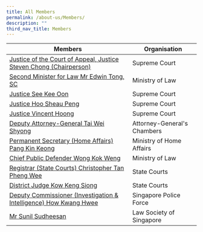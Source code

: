 ```yaml
---
title: All Members
permalink: /about-us/Members/
description: ""
third_nav_title: Members
---
```

| Members | Organisation | 
| -------- | -------- | 
| [Justice of the Court of Appeal, Justice Steven Chong (Chairperson)](/about-us/Members/steven-chong)    | Supreme Court     |
| [Second Minister for Law Mr Edwin Tong, SC](/about-us/Members/Edwin-Tong)    | Ministry of Law     |
| [Justice See Kee Oon](/about-us/Members/See-Kee-Oon)    | Supreme Court     |
| [Justice Hoo Sheau Peng](/about-us/Members/Hoo-Sheau-Peng)    | Supreme Court     |
| [Justice Vincent Hoong](/about-us/Members/Vincent-Hoong)    | Supreme Court     |
| [Deputy Attorney-General Tai Wei Shyong](/about-us/Members/Tai-Wei-Shyong)    | Attorney-General's Chambers     |
| [Permanent Secretary (Home Affairs) Pang Kin Keong](/about-us/Members/Pang-Kin-Keong)    | Ministry of Home Affairs     |
| [Chief Public Defender Wong Kok Weng](/about-us/members/wong-kok-weng/)    | Ministry of Law     |
| [Registrar (State Courts) Christopher Tan Pheng Wee](/about-us/Members/Christopher-Tan)    | State Courts     |
| [District Judge Kow Keng Siong](/about-us/Members/Kow-Keng-Siong)    | State Courts     |
| [Deputy Commissioner (Investigation & Intelligence) How Kwang Hwee](/about-us/Members/How-Kwang-Hwee)    | Singapore Police Force     |		
| [Mr Sunil Sudheesan](/about-us/Members/Sunil-Sudheesan)    | Law Society of Singapore     |